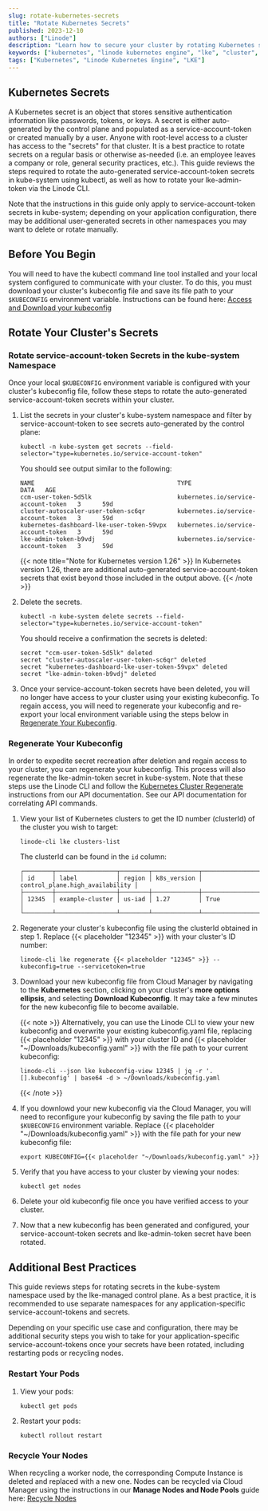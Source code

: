 ```yaml
---
slug: rotate-kubernetes-secrets
title: "Rotate Kubernetes Secrets"
published: 2023-12-10
authors: ["Linode"]
description: "Learn how to secure your cluster by rotating Kubernetes secrets."
keywords: ["kubernetes", "linode kubernetes engine", "lke", "cluster", "cluster security", "secret", "secrets", "token", "tokens"]
tags: ["Kubernetes", "Linode Kubernetes Engine", "LKE"]
---
```


## Kubernetes Secrets

A Kubernetes secret is an object that stores sensitive authentication information like passwords, tokens, or keys. A secret is either auto-generated by the control plane and populated as a service-account-token or created manually by a user. Anyone with root-level access to a cluster has access to the "secrets" for that cluster. It is a best practice to rotate secrets on a regular basis or otherwise as-needed (i.e. an employee leaves a company or role, general security practices, etc.). This guide reviews the steps required to rotate the auto-generated service-account-token secrets in kube-system using kubectl, as well as how to rotate your lke-admin-token via the Linode CLI.

Note that the instructions in this guide only apply to service-account-token secrets in kube-system; depending on your application configuration, there may be additional user-generated secrets in other namespaces you may want to delete or rotate manually.

## Before You Begin

You will need to have the kubectl command line tool installed and your local system configured to communicate with your cluster. To do this, you must download your cluster's kubeconfig file and save its file path to your `$KUBECONFIG` environment variable. Instructions can be found here: [Access and Download your kubeconfig](/docs/products/compute/kubernetes/get-started/#access-and-download-your-kubeconfig)

## Rotate Your Cluster's Secrets

### Rotate service-account-token Secrets in the kube-system Namespace

Once your local `$KUBECONFIG` environment variable is configured with your cluster's kubeconfig file, follow these steps to rotate the auto-generated service-account-token secrets within your cluster.

1. List the secrets in your cluster's kube-system namespace and filter by service-account-token to see secrets auto-generated by the control plane:

    ```command
    kubectl -n kube-system get secrets --field-selector="type=kubernetes.io/service-account-token"
    ```
    You should see output similar to the following:
    ```output
    NAME                                        TYPE                                  DATA   AGE
    ccm-user-token-5d5lk                        kubernetes.io/service-account-token   3      59d
    cluster-autoscaler-user-token-sc6qr         kubernetes.io/service-account-token   3      59d
    kubernetes-dashboard-lke-user-token-59vpx   kubernetes.io/service-account-token   3      59d
    lke-admin-token-b9vdj                       kubernetes.io/service-account-token   3      59d
    ```

    {{< note title="Note for Kubernetes version 1.26" >}}
    In Kubernetes version 1.26, there are additional auto-generated service-account-token secrets that exist beyond those included in the output above.
    {{< /note >}}

1. Delete the secrets.

    ```command
    kubectl -n kube-system delete secrets --field-selector="type=kubernetes.io/service-account-token"
    ```
    You should receive a confirmation the secrets is deleted:
    ```output
    secret "ccm-user-token-5d5lk" deleted
    secret "cluster-autoscaler-user-token-sc6qr" deleted
    secret "kubernetes-dashboard-lke-user-token-59vpx" deleted
    secret "lke-admin-token-b9vdj" deleted
    ```
1. Once your service-account-token secrets have been deleted, you will no longer have access to your cluster using your existing kubeconfig. To regain access, you will need to regenerate your kubeconfig and re-export your local environment variable using the steps below in [Regenerate Your Kubeconfig](#regenerate-your-kubeconfig).

### Regenerate Your Kubeconfig

In order to expedite secret recreation after deletion and regain access to your cluster, you can regenerate your kubeconfig. This process will also regenerate the lke-admin-token secret in kube-system. Note that these steps use the Linode CLI and follow the [Kubernetes Cluster Regenerate](/docs/api/linode-kubernetes-engine-lke/#kubernetes-cluster-regenerate) instructions from our API documentation. See our API documentation for correlating API commands.

1. View your list of Kubernetes clusters to get the ID number (clusterId) of the cluster you wish to target:

    ```command
    linode-cli lke clusters-list
    ```
    The clusterId can be found in the `id` column:
    ```output
    ┌────────┬─────────────────┬────────┬─────────────┬─────────────────────────────────┐
    │ id     │ label           │ region │ k8s_version │ control_plane.high_availability │
    ├────────┼─────────────────┼────────┼─────────────┼─────────────────────────────────┤
    │ 12345  │ example-cluster │ us-iad │ 1.27        │ True                            │
    └────────┴─────────────────┴────────┴─────────────┴─────────────────────────────────┘
    ```
1. Regenerate your cluster's kubeconfig file using the clusterId obtained in step 1. Replace {{< placeholder "12345" >}} with your cluster's ID number:

    ```command
    linode-cli lke regenerate {{< placeholder "12345" >}} --kubeconfig=true --servicetoken=true
    ```
1. Download your new kubeconfig file from Cloud Manager by navigating to the **Kubernetes** section, clicking on your cluster's **more options ellipsis**, and selecting **Download Kubeconfig**. It may take a few minutes for the new kubeconfig file to become available.

    {{< note >}}
    Alternatively, you can use the Linode CLI to view your new kubeconfig and overwrite your existing kubeconfig.yaml file, replacing {{< placeholder "12345" >}} with your cluster ID and {{< placeholder "~/Downloads/kubeconfig.yaml" >}} with the file path to your current kubeconfig:
    ```command
    linode-cli --json lke kubeconfig-view 12345 | jq -r '.[].kubeconfig' | base64 -d > ~/Downloads/kubeconfig.yaml
    ```
    {{< /note >}}

1. If you downlowd your new kubeconfig via the Cloud Manager, you will need to reconfigure your kubeconfig by saving the file path to your `$KUBECONFIG` environment variable. Replace {{< placeholder "~/Downloads/kubeconfig.yaml" >}} with the file path for your new kubeconfig file:

    ```command
    export KUBECONFIG={{< placeholder "~/Downloads/kubeconfig.yaml" >}}
    ```
1. Verify that you have access to your cluster by viewing your nodes:

    ```command
    kubectl get nodes
    ```
1. Delete your old kubeconfig file once you have verified access to your cluster.

1. Now that a new kubeconfig has been generated and configured, your service-account-token secrets and lke-admin-token secret have been rotated.

## Additional Best Practices

This guide reviews steps for rotating secrets in the kube-system namespace used by the lke-managed control plane. As a best practice, it is recommended to use separate namespaces for any application-specific service-account-tokens and secrets.

Depending on your specific use case and configuration, there may be additional security steps you wish to take for your application-specific service-account-tokens once your secrets have been rotated, including restarting pods or recycling nodes.

### Restart Your Pods

1. View your pods:

    ```command
    kubectl get pods
    ```
1. Restart your pods:

    ```command
    kubectl rollout restart
    ```

### Recycle Your Nodes

When recycling a worker node, the corresponding Compute Instance is deleted and replaced with a new one. Nodes can be recycled via Cloud Manager using the instructions in our **Manage Nodes and Node Pools** guide here: [Recycle Nodes](/docs/products/compute/kubernetes/guides/manage-node-pools/#recycle-nodes)